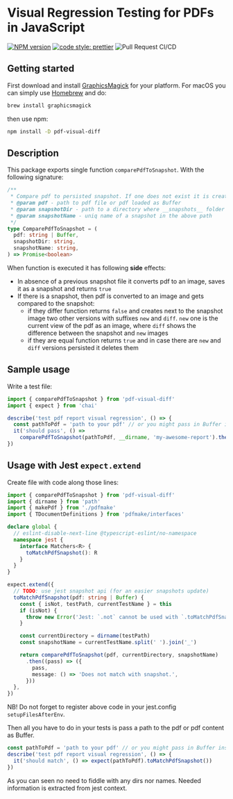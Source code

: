 # Visual Regression Testing for PDFs in JavaScript

[![NPM version][npm-badge-url]][npm-url]
[![code style: prettier][prettier-badge-url]][prettier-url]
![Pull Request CI/CD](https://github.com/moshensky/pdf-visual-diff/workflows/Pull%20Request%20CI/CD/badge.svg?branch=master)

## Getting started

First download and install [GraphicsMagick](http://www.graphicsmagick.org/) for your platform. For macOS you can simply use [Homebrew](http://mxcl.github.io/homebrew/) and do:

```sh
brew install graphicsmagick
```

then use npm:

```sh
npm install -D pdf-visual-diff
```

[npm-url]: https://www.npmjs.com/package/pdf-visual-diff
[npm-badge-url]: https://img.shields.io/npm/v/pdf-visual-diff.svg
[prettier-url]: https://github.com/prettier/prettier
[prettier-badge-url]: https://img.shields.io/badge/code_style-prettier-ff69b4.svg

## Description

This package exports single function `comparePdfToSnapshot`. With the following signature:

```ts
/**
 * Compare pdf to persisted snapshot. If one does not exist it is created
 * @param pdf - path to pdf file or pdf loaded as Buffer
 * @param snapshotDir - path to a directory where __snapshots__ folder is going to be created
 * @param snapshotName - uniq name of a snapshot in the above path
 */
type ComparePdfToSnapshot = (
  pdf: string | Buffer,
  snapshotDir: string,
  snapshotName: string,
) => Promise<boolean>
```

When function is executed it has following **side** effects:

- In absence of a previous snapshot file it converts pdf to an image, saves it as a snapshot and returns `true`
- If there is a snapshot, then pdf is converted to an image and gets compared to the snapshot:
  - if they differ function returns `false` and creates next to the snapshot image two other versions with suffixes `new` and `diff`. `new` one is the current view of the pdf as an image, where `diff` shows the difference between the snapshot and `new` images
  - if they are equal function returns `true` and in case there are `new` and `diff` versions persisted it deletes them

## Sample usage

Write a test file:

```js
import { comparePdfToSnapshot } from 'pdf-visual-diff'
import { expect } from 'chai'

describe('test pdf report visual regression', () => {
  const pathToPdf = 'path to your pdf' // or you might pass in Buffer instead
  it('should pass', () =>
    comparePdfToSnapshot(pathToPdf, __dirname, 'my-awesome-report').then((x) => expect(x).to.be.true))
})
```

## Usage with Jest  `expect.extend`

Create file with code along those lines:

```ts
import { comparePdfToSnapshot } from 'pdf-visual-diff'
import { dirname } from 'path'
import { makePdf } from './pdfmake'
import { TDocumentDefinitions } from 'pdfmake/interfaces'

declare global {
  // eslint-disable-next-line @typescript-eslint/no-namespace
  namespace jest {
    interface Matchers<R> {
      toMatchPdfSnapshot(): R
    }
  }
}

expect.extend({
  // TODO: use jest snapshot api (for an easier snapshots update)
  toMatchPdfSnapshot(pdf: string | Buffer) {
    const { isNot, testPath, currentTestName } = this
    if (isNot) {
      throw new Error('Jest: `.not` cannot be used with `.toMatchPdfSnapshot()`.')
    }

    const currentDirectory = dirname(testPath)
    const snapshotName = currentTestName.split(' ').join('_')

    return comparePdfToSnapshot(pdf, currentDirectory, snapshotName)
      .then((pass) => ({
        pass,
        message: () => 'Does not match with snapshot.',
      }))
  },
})
```

NB! Do not forget to register above code in your jest.config `setupFilesAfterEnv`.

Then all you have to do in your tests is pass a path to the pdf or pdf content as Buffer. 

```ts
const pathToPdf = 'path to your pdf' // or you might pass in Buffer instead
describe('test pdf report visual regression', () => {
  it('should match', () => expect(pathToPdf).toMatchPdfSnapshot())
})
```

As you can seen no need to fiddle with any dirs nor names. Needed information is extracted from jest context.
